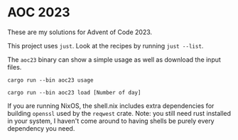 # AOC 2023

These are my solutions for Advent of Code 2023.

This project uses `just`. Look at the recipes by running `just --list`.

The `aoc23` binary can show a simple usage as well as download the input files.

```
cargo run --bin aoc23 usage
```

```
cargo run --bin aoc23 load [Number of day]
```

If you are running NixOS, the shell.nix includes extra dependencies for building
`openssl` used by the `reqwest` crate. Note: you still need rust installed in your
system, I haven't come around to having shells be purely every dependency you need.
